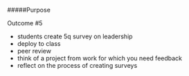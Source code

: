 #####Purpose

Outcome #5

* students create 5q survey on leadership
* deploy to class
* peer review
* think of a project from work for which you need feedback
* reflect on the process of creating surveys